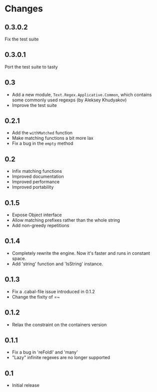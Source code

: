 Changes
=======

0.3.0.2
-------

Fix the test suite

0.3.0.1
-------

Port the test suite to tasty

0.3
---
* Add a new module, `Text.Regex.Applicative.Common`, which contains some
  commonly used regexps (by Aleksey Khudyakov)
* Improve the test suite

0.2.1
-----
* Add the `withMatched` function
* Make matching functions a bit more lax
* Fix a bug in the `empty` method

0.2
---
* Infix matching functions
* Improved documentation
* Improved performance
* Improved portability

0.1.5
-----
* Expose Object interface
* Allow matching prefixes rather than the whole string
* Add non-greedy repetitions

0.1.4
-----
* Completely rewrite the engine. Now it's faster and runs in constant space.
* Add 'string' function and 'IsString' instance.

0.1.3
-----
* Fix a .cabal-file issue introduced in 0.1.2
* Change the fixity of =~

0.1.2
-----
* Relax the constraint on the containers version

0.1.1
---
* Fix a bug in 'reFoldl' and 'many'
* "Lazy" infinite regexes are no longer supported

0.1
---
* Initial release
